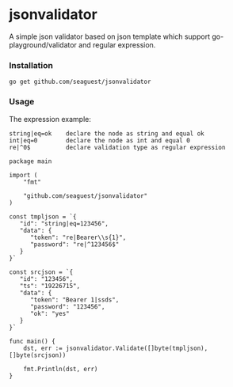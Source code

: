 # jsonvalidator
A simple json validator based on json template which support go-playground/validator and regular expression.

### Installation

`go get github.com/seaguest/jsonvalidator`

### Usage

The expression example:

```
string|eq=ok    declare the node as string and equal ok
int|eq=0        declare the node as int and equal 0
re|^0$          declare validation type as regular expression
 ```


``` 
package main

import (
	"fmt"
	
	"github.com/seaguest/jsonvalidator"
)

const tmpljson = `{
   "id": "string|eq=123456",
   "data": {
      "token": "re|Bearer\\s{1}",
      "password": "re|^123456$"
   }
}`

const srcjson = `{
   "id": "123456",
   "ts": "19226715",
   "data": {
      "token": "Bearer 1|ssds",
      "password": "123456",
      "ok": "yes"
   }
}`

func main() {
	dst, err := jsonvalidator.Validate([]byte(tmpljson), []byte(srcjson))

	fmt.Println(dst, err)
}

```
